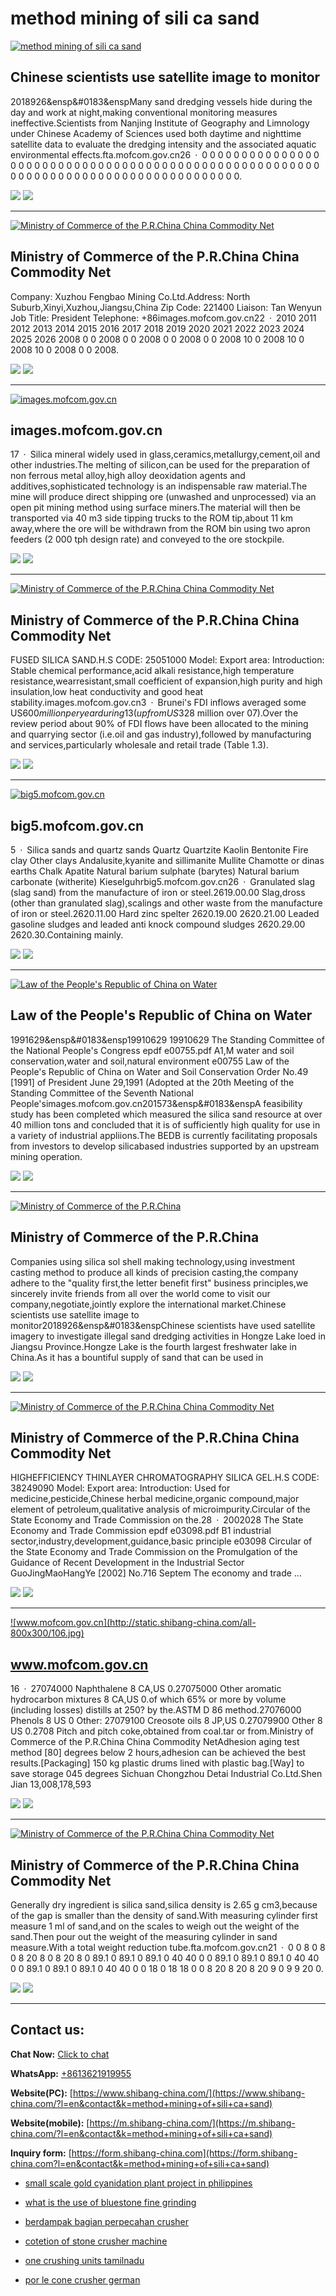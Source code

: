 # method mining of sili ca sand

<a href="https://swt.shibang-china.com/?l=en&img&k=method+mining+of+sili+ca+sand" target="_blank">![method mining of sili ca sand](http://static.shibang-china.com/all-800x300/78.jpg)</a>

## Chinese scientists use satellite image to monitor
2018926&ensp&#0183&enspMany sand dredging vessels hide during the day and work at night,making conventional monitoring measures ineffective.Scientists from Nanjing Institute of Geography and Limnology under Chinese Academy of Sciences used both daytime and nighttime satellite data to evaluate the dredging intensity and the associated aquatic environmental effects.fta.mofcom.gov.cn26&ensp;&#0183;&ensp;0 0 0 0 0 0 0 0 0 0 0 0 0 0 0 0 0 0 0 0 0 0 0 0 0 0 0 0 0 0 0 0 0 0 0 0 0 0 0 0 0 0 0 0 0 0 0 0 0 0 0 0 0 0 0 0 0 0 0 0 0 0 0 0 0 0 0 0 0 0 0 0 0 0 0 0 0 0 0 0 0 0 0.


<a href="https://whatsapp.shibangsoft.com/WhatsApp.php" target="_blank" title="WhatsApp">![](http://static.shibang-china.com/icon/whatsapp.png)</a> <a href="https://swt.shibang-china.com/?l=en&icon&k=method+mining+of+sili+ca+sand" target="_blank">![](http://static.shibang-china.com/icon/chat-en.png)</a>

---

<a href="https://swt.shibang-china.com/?l=en&img&k=method+mining+of+sili+ca+sand" target="_blank">![Ministry of Commerce of the P.R.China China Commodity Net](http://static.shibang-china.com/all-800x300/737.jpg)</a>

## Ministry of Commerce of the P.R.China China Commodity Net
Company: Xuzhou Fengbao Mining Co.Ltd.Address: North Suburb,Xinyi,Xuzhou,Jiangsu,China Zip Code: 221400 Liaison: Tan Wenyun Job Title: President Telephone: +86images.mofcom.gov.cn22&ensp;&#0183;&ensp;2010 2011 2012 2013 2014 2015 2016 2017 2018 2019 2020 2021 2022 2023 2024 2025 2026 2008 0 0 2008 0 0 2008 0 0 2008 0 0 2008 10 0 2008 10 0 2008 10 0 2008 0 0 2008.


<a href="https://whatsapp.shibangsoft.com/WhatsApp.php" target="_blank" title="WhatsApp">![](http://static.shibang-china.com/icon/whatsapp.png)</a> <a href="https://swt.shibang-china.com/?l=en&icon&k=method+mining+of+sili+ca+sand" target="_blank">![](http://static.shibang-china.com/icon/chat-en.png)</a>

---

<a href="https://swt.shibang-china.com/?l=en&img&k=method+mining+of+sili+ca+sand" target="_blank">![images.mofcom.gov.cn](http://static.shibang-china.com/all-800x300/130.jpg)</a>

## images.mofcom.gov.cn
17&ensp;&#0183;&ensp;Silica mineral widely used in glass,ceramics,metallurgy,cement,oil and other industries.The melting of silicon,can be used for the preparation of non ferrous metal alloy,high alloy deoxidation agents and additives,sophisticated technology is an indispensable raw material.The mine will produce direct shipping ore (unwashed and unprocessed) via an open pit mining method using surface miners.The material will then be transported via 40 m3 side tipping trucks to the ROM tip,about 11 km away,where the ore will be withdrawn from the ROM bin using two apron feeders (2 000 tph design rate) and conveyed to the ore stockpile.


<a href="https://whatsapp.shibangsoft.com/WhatsApp.php" target="_blank" title="WhatsApp">![](http://static.shibang-china.com/icon/whatsapp.png)</a> <a href="https://swt.shibang-china.com/?l=en&icon&k=method+mining+of+sili+ca+sand" target="_blank">![](http://static.shibang-china.com/icon/chat-en.png)</a>

---

<a href="https://swt.shibang-china.com/?l=en&img&k=method+mining+of+sili+ca+sand" target="_blank">![Ministry of Commerce of the P.R.China China Commodity Net](http://static.shibang-china.com/all-800x300/496.jpg)</a>

## Ministry of Commerce of the P.R.China China Commodity Net
FUSED SILICA SAND.H.S CODE: 25051000 Model: Export area: Introduction: Stable chemical performance,acid alkali resistance,high temperature resistance,wearresistant,small coefficient of expansion,high purity and high insulation,low heat conductivity and good heat stability.images.mofcom.gov.cn3&ensp;&#0183;&ensp;Brunei's FDI inflows averaged some US$600 million per year during 13 (up from US$328 million over 07).Over the review period about 90% of FDI flows have been allocated to the mining and quarrying sector (i.e.oil and gas industry),followed by manufacturing and services,particularly wholesale and retail trade (Table 1.3).


<a href="https://whatsapp.shibangsoft.com/WhatsApp.php" target="_blank" title="WhatsApp">![](http://static.shibang-china.com/icon/whatsapp.png)</a> <a href="https://swt.shibang-china.com/?l=en&icon&k=method+mining+of+sili+ca+sand" target="_blank">![](http://static.shibang-china.com/icon/chat-en.png)</a>

---

<a href="https://swt.shibang-china.com/?l=en&img&k=method+mining+of+sili+ca+sand" target="_blank">![big5.mofcom.gov.cn](http://static.shibang-china.com/all-800x300/311.jpg)</a>

## big5.mofcom.gov.cn
5&ensp;&#0183;&ensp;Silica sands and quartz sands Quartz Quartzite Kaolin Bentonite Fire clay Other clays Andalusite,kyanite and sillimanite Mullite Chamotte or dinas earths Chalk Apatite Natural barium sulphate (barytes) Natural barium carbonate (witherite) Kieselguhrbig5.mofcom.gov.cn26&ensp;&#0183;&ensp;Granulated slag (slag sand) from the manufacture of iron or steel.2619.00.00 Slag,dross (other than granulated slag),scalings and other waste from the manufacture of iron or steel.2620.11.00  Hard zinc spelter 2620.19.00 2620.21.00  Leaded gasoline sludges and leaded anti knock compound sludges 2620.29.00 2620.30.Containing mainly.


<a href="https://whatsapp.shibangsoft.com/WhatsApp.php" target="_blank" title="WhatsApp">![](http://static.shibang-china.com/icon/whatsapp.png)</a> <a href="https://swt.shibang-china.com/?l=en&icon&k=method+mining+of+sili+ca+sand" target="_blank">![](http://static.shibang-china.com/icon/chat-en.png)</a>

---

<a href="https://swt.shibang-china.com/?l=en&img&k=method+mining+of+sili+ca+sand" target="_blank">![Law of the People's Republic of China on Water](http://static.shibang-china.com/all-800x300/1279.jpg)</a>

## Law of the People's Republic of China on Water
1991629&ensp&#0183&ensp19910629 19910629 The Standing Committee of the National People's Congress epdf e00755.pdf A1,M water and soil conservation,water and soil,natural environment e00755 Law of the People's Republic of China on Water and Soil Conservation Order No.49 [1991] of President June 29,1991 (Adopted at the 20th Meeting of the Standing Committee of the Seventh National People'simages.mofcom.gov.cn201573&ensp&#0183&enspA feasibility study has been completed which measured the silica sand resource at over 40 million tons and concluded that it is of sufficiently high quality for use in a variety of industrial appliions.The BEDB is currently facilitating proposals from investors to develop silicabased industries supported by an upstream mining operation.


<a href="https://whatsapp.shibangsoft.com/WhatsApp.php" target="_blank" title="WhatsApp">![](http://static.shibang-china.com/icon/whatsapp.png)</a> <a href="https://swt.shibang-china.com/?l=en&icon&k=method+mining+of+sili+ca+sand" target="_blank">![](http://static.shibang-china.com/icon/chat-en.png)</a>

---

<a href="https://swt.shibang-china.com/?l=en&img&k=method+mining+of+sili+ca+sand" target="_blank">![Ministry of Commerce of the P.R.China](http://static.shibang-china.com/all-800x300/605.jpg)</a>

## Ministry of Commerce of the P.R.China
Companies using silica sol shell making technology,using investment casting method to produce all kinds of precision casting,the company adhere to the &quot;quality first,the letter benefit first&quot; business principles,we sincerely invite friends from all over the world come to visit our company,negotiate,jointly explore the international market.Chinese scientists use satellite image to monitor2018926&ensp&#0183&enspChinese scientists have used satellite imagery to investigate illegal sand dredging activities in Hongze Lake loed in Jiangsu Province.Hongze Lake is the fourth largest freshwater lake in China.As it has a bountiful supply of sand that can be used in


<a href="https://whatsapp.shibangsoft.com/WhatsApp.php" target="_blank" title="WhatsApp">![](http://static.shibang-china.com/icon/whatsapp.png)</a> <a href="https://swt.shibang-china.com/?l=en&icon&k=method+mining+of+sili+ca+sand" target="_blank">![](http://static.shibang-china.com/icon/chat-en.png)</a>

---

<a href="https://swt.shibang-china.com/?l=en&img&k=method+mining+of+sili+ca+sand" target="_blank">![Ministry of Commerce of the P.R.China China Commodity Net](http://static.shibang-china.com/all-800x300/326.jpg)</a>

## Ministry of Commerce of the P.R.China China Commodity Net
HIGHEFFICIENCY THINLAYER CHROMATOGRAPHY SILICA GEL.H.S CODE: 38249090 Model: Export area: Introduction: Used for medicine,pesticide,Chinese herbal medicine,organic compound,major element of petroleum,qualitative analysis of microimpurity.Circular of the State Economy and Trade Commission on the.28&ensp;&#0183;&ensp;2002028 The State Economy and Trade Commission epdf e03098.pdf B1 industrial sector,industry,development,guidance,basic principle e03098 Circular of the State Economy and Trade Commission on the Promulgation of the Guidance of Recent Development in the Industrial Sector GuoJingMaoHangYe [2002] No.716 Septem The economy and trade …


<a href="https://whatsapp.shibangsoft.com/WhatsApp.php" target="_blank" title="WhatsApp">![](http://static.shibang-china.com/icon/whatsapp.png)</a> <a href="https://swt.shibang-china.com/?l=en&icon&k=method+mining+of+sili+ca+sand" target="_blank">![](http://static.shibang-china.com/icon/chat-en.png)</a>

---

<a href="https://swt.shibang-china.com/?l=en&img&k=method+mining+of+sili+ca+sand" target="_blank">![www.mofcom.gov.cn](http://static.shibang-china.com/all-800x300/106.jpg)</a>

## www.mofcom.gov.cn
16&ensp;&#0183;&ensp;27074000 Naphthalene 8 CA,US 0.27075000 Other aromatic hydrocarbon mixtures 8 CA,US 0.of which 65% or more by volume (including losses) distills at 250? by the.ASTM D 86 method.27076000 Phenols 8 US 0 Other: 27079100 Creosote oils 8 JP,US 0.27079900 Other 8 US 0.2708 Pitch and pitch coke,obtained from coal.tar or from.Ministry of Commerce of the P.R.China China Commodity NetAdhesion aging test method [80] degrees below 2 hours,adhesion can be achieved the best results.[Packaging] 150 kg plastic drums lined with plastic bag.[Way] to save storage 045 degrees Sichuan Chongzhou Detai Industrial Co.Ltd.Shen Jian 13,008,178,593


<a href="https://whatsapp.shibangsoft.com/WhatsApp.php" target="_blank" title="WhatsApp">![](http://static.shibang-china.com/icon/whatsapp.png)</a> <a href="https://swt.shibang-china.com/?l=en&icon&k=method+mining+of+sili+ca+sand" target="_blank">![](http://static.shibang-china.com/icon/chat-en.png)</a>

---

<a href="https://swt.shibang-china.com/?l=en&img&k=method+mining+of+sili+ca+sand" target="_blank">![Ministry of Commerce of the P.R.China China Commodity Net](http://static.shibang-china.com/all-800x300/736.jpg)</a>

## Ministry of Commerce of the P.R.China China Commodity Net
Generally dry ingredient is silica sand,silica density is 2.65 g cm3,because of the gap is smaller than the density of sand.With measuring cylinder first measure 1 ml of sand,and on the scales to weigh out the weight of the sand.Then pour out the weight of the measuring cylinder in sand measure.With a total weight reduction tube.fta.mofcom.gov.cn21&ensp;&#0183;&ensp;0 0 8 0 8 0 8 20 8 0 8 20 8 0 89.1 0 89.1 0 89.1 0 40 40 0 0 89.1 0 89.1 0 89.1 0 40 40 0 0 89.1 0 89.1 0 89.1 0 40 40 0 0 18 0 18 18 0 0 8 20 8 20 8 20 9 0 9 9 20 0.


<a href="https://whatsapp.shibangsoft.com/WhatsApp.php" target="_blank" title="WhatsApp">![](http://static.shibang-china.com/icon/whatsapp.png)</a> <a href="https://swt.shibang-china.com/?l=en&icon&k=method+mining+of+sili+ca+sand" target="_blank">![](http://static.shibang-china.com/icon/chat-en.png)</a>

---
## Contact us:

**Chat Now:** [Click to chat](https://swt.shibang-china.com?l=en&contact&k=method+mining+of+sili+ca+sand)

**WhatsApp:**  [+8613621919955](https://whatsapp.shibangsoft.com/WhatsApp.php)

**Website(PC):** [https://www.shibang-china.com/](https://www.shibang-china.com/?l=en&contact&k=method+mining+of+sili+ca+sand)

**Website(mobile):** [https://m.shibang-china.com/](https://m.shibang-china.com/?l=en&contact&k=method+mining+of+sili+ca+sand)

**Inquiry form:** [https://form.shibang-china.com](https://form.shibang-china.com?l=en&contact&k=method+mining+of+sili+ca+sand)

* [small scale gold cyanidation plant project in philippines](../153/small%20scale%20gold%20cyanidation%20plant%20project%20in%20philippines.md)

* [what is the use of bluestone fine grinding](../153/what%20is%20the%20use%20of%20bluestone%20fine%20grinding.md)

* [berdampak bagian perpecahan crusher](../151/berdampak%20bagian%20perpecahan%20crusher.md)

* [cotetion of stone crusher machine](../160/cotetion%20of%20stone%20crusher%20machine.md)

* [one crushing units tamilnadu](../153/one%20crushing%20units%20tamilnadu.md)

* [por le cone crusher german](../160/por%20le%20cone%20crusher%20german.md)